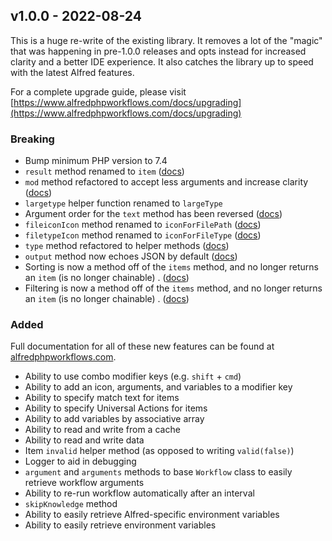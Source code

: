## v1.0.0 - 2022-08-24

This is a huge re-write of the existing library. It removes a lot of the "magic" that was happening in pre-1.0.0
releases
and opts instead for increased clarity and a better IDE experience. It also catches the library up to speed with the
latest Alfred
features.

For a complete upgrade guide, please
visit [https://www.alfredphpworkflows.com/docs/upgrading](https://www.alfredphpworkflows.com/docs/upgrading)

### Breaking

- Bump minimum PHP version to 7.4
- `result` method renamed to `item` ([docs](https://www.alfredphpworkflows.com/docs/upgrading#result-method-renamed))
- `mod` method refactored to accept less arguments and increase
  clarity ([docs](https://www.alfredphpworkflows.com/docs/upgrading#modifier-key-methods))
- `largetype` helper function renamed to `largeType`
- Argument order for the `text` method has been
  reversed ([docs](https://www.alfredphpworkflows.com/docs/upgrading#copy-and-large-text))
- `fileiconIcon` method renamed
  to `iconForFilePath` ([docs](https://www.alfredphpworkflows.com/docs/upgrading#icons))
- `filetypeIcon` method renamed
  to `iconForFileType` ([docs](https://www.alfredphpworkflows.com/docs/upgrading#icons))
- `type` method refactored to helper methods ([docs](https://www.alfredphpworkflows.com/docs/upgrading#item-type))
- `output` method now echoes JSON by default ([docs](https://www.alfredphpworkflows.com/docs/upgrading#outputting))
- Sorting is now a method off of the `items` method, and no longer returns an `item` (is no longer chainable)
  . ([docs](https://www.alfredphpworkflows.com/docs/upgrading#sorting))
- Filtering is now a method off of the `items` method, and no longer returns an `item` (is no longer chainable)
  . ([docs](https://www.alfredphpworkflows.com/docs/upgrading#filtering))

### Added

Full documentation for all of these new features can be found
at [alfredphpworkflows.com](https://www.alfredphpworkflows.com/).

- Ability to use combo modifier keys (e.g. `shift` + `cmd`)
- Ability to add an icon, arguments, and variables to a modifier key
- Ability to specify match text for items
- Ability to specify Universal Actions for items
- Ability to add variables by associative array
- Ability to read and write from a cache
- Ability to read and write data
- Item `invalid` helper method (as opposed to writing `valid(false)`)
- Logger to aid in debugging
- `argument` and `arguments` methods to base `Workflow` class to easily retrieve workflow arguments
- Ability to re-run workflow automatically after an interval
- `skipKnowledge` method
- Ability to easily retrieve Alfred-specific environment variables
- Ability to easily retrieve environment variables